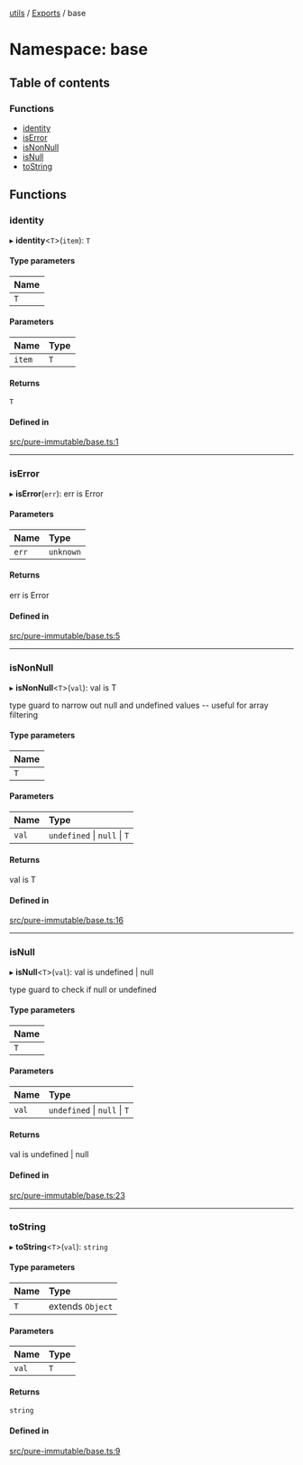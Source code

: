 [utils](../README.md) / [Exports](../modules.md) / base

# Namespace: base

## Table of contents

### Functions

- [identity](base.md#identity)
- [isError](base.md#iserror)
- [isNonNull](base.md#isnonnull)
- [isNull](base.md#isnull)
- [toString](base.md#tostring)

## Functions

### identity

▸ **identity**<`T`\>(`item`): `T`

#### Type parameters

| Name |
| :------ |
| `T` |

#### Parameters

| Name | Type |
| :------ | :------ |
| `item` | `T` |

#### Returns

`T`

#### Defined in

[src/pure-immutable/base.ts:1](https://github.com/alpinisme/utils/blob/08ceb73/src/pure-immutable/base.ts#L1)

___

### isError

▸ **isError**(`err`): err is Error

#### Parameters

| Name | Type |
| :------ | :------ |
| `err` | `unknown` |

#### Returns

err is Error

#### Defined in

[src/pure-immutable/base.ts:5](https://github.com/alpinisme/utils/blob/08ceb73/src/pure-immutable/base.ts#L5)

___

### isNonNull

▸ **isNonNull**<`T`\>(`val`): val is T

type guard to narrow out null and undefined values -- useful for array filtering

#### Type parameters

| Name |
| :------ |
| `T` |

#### Parameters

| Name | Type |
| :------ | :------ |
| `val` | `undefined` \| ``null`` \| `T` |

#### Returns

val is T

#### Defined in

[src/pure-immutable/base.ts:16](https://github.com/alpinisme/utils/blob/08ceb73/src/pure-immutable/base.ts#L16)

___

### isNull

▸ **isNull**<`T`\>(`val`): val is undefined \| null

type guard to check if null or undefined

#### Type parameters

| Name |
| :------ |
| `T` |

#### Parameters

| Name | Type |
| :------ | :------ |
| `val` | `undefined` \| ``null`` \| `T` |

#### Returns

val is undefined \| null

#### Defined in

[src/pure-immutable/base.ts:23](https://github.com/alpinisme/utils/blob/08ceb73/src/pure-immutable/base.ts#L23)

___

### toString

▸ **toString**<`T`\>(`val`): `string`

#### Type parameters

| Name | Type |
| :------ | :------ |
| `T` | extends `Object` |

#### Parameters

| Name | Type |
| :------ | :------ |
| `val` | `T` |

#### Returns

`string`

#### Defined in

[src/pure-immutable/base.ts:9](https://github.com/alpinisme/utils/blob/08ceb73/src/pure-immutable/base.ts#L9)
